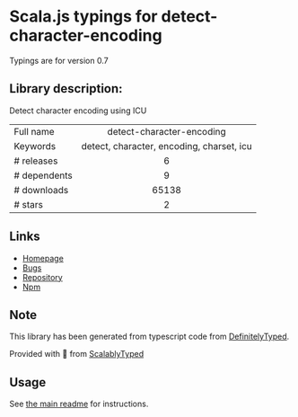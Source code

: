 
# Scala.js typings for detect-character-encoding

Typings are for version 0.7

## Library description:
Detect character encoding using ICU

|                    |                 |
| ------------------ | :-------------: |
| Full name          | detect-character-encoding |
| Keywords           | detect, character, encoding, charset, icu |
| # releases         | 6 |
| # dependents       | 9 |
| # downloads        | 65138 |
| # stars            | 2 |

## Links
- [Homepage](https://github.com/sonicdoe/detect-character-encoding#readme)
- [Bugs](https://github.com/sonicdoe/detect-character-encoding/issues)
- [Repository](https://github.com/sonicdoe/detect-character-encoding)
- [Npm](https://www.npmjs.com/package/detect-character-encoding)
    


## Note
This library has been generated from typescript code from [DefinitelyTyped](https://definitelytyped.org).

Provided with :purple_heart: from [ScalablyTyped](https://github.com/oyvindberg/ScalablyTyped)

## Usage
See [the main readme](../../readme.md) for instructions.


